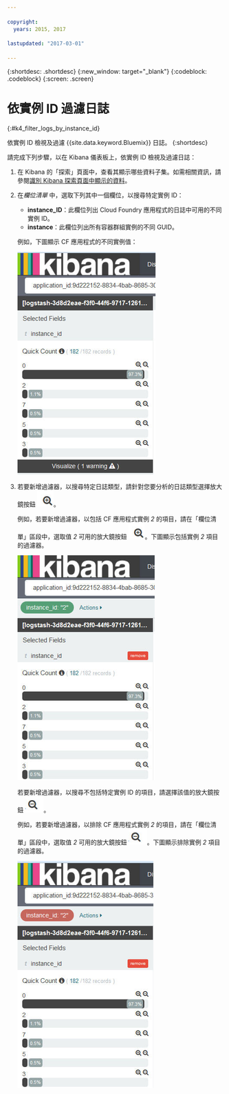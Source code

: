 ```yaml
---

copyright:
  years: 2015, 2017

lastupdated: "2017-03-01"

---
```



{:shortdesc: .shortdesc}
{:new_window: target="_blank"}
{:codeblock: .codeblock}
{:screen: .screen}

# 依實例 ID 過濾日誌
{:#k4_filter_logs_by_instance_id}

依實例 ID 檢視及過濾 {{site.data.keyword.Bluemix}} 日誌。
{:shortdesc}

請完成下列步驟，以在 Kibana 儀表板上，依實例 ID 檢視及過濾日誌：

1. 在 Kibana 的「探索」頁面中，查看其顯示哪些資料子集。如需相關資訊，請參閱[識別 Kibana 探索頁面中顯示的資料](logging_kibana_analize_logs_interactively.html#k4_identify_data)。

2. 在*欄位清單* 中，選取下列其中一個欄位，以搜尋特定實例 ID：

    * **instance_ID**：此欄位列出 Cloud Foundry 應用程式的日誌中可用的不同實例 ID。 
    * **instance**：此欄位列出所有容器群組實例的不同 GUID。 

    例如，下圖顯示 CF 應用程式的不同實例值：
    
    ![顯示 instance_id 欄位的過濾清單](images/k4_filter_instanceid_f1.jpg "顯示 instance_id 欄位的過濾清單")
   
3. 若要新增過濾器，以搜尋特定日誌類型，請針對您要分析的日誌類型選擇放大鏡按鈕 ![內含模式的放大鏡按鈕](images/k4_include_field_icon.jpg "內含模式的放大鏡按鈕")。

   例如，若要新增過濾器，以包括 CF 應用程式實例 *2* 的項目，請在「欄位清單」區段中，選取值 *2* 可用的放大鏡按鈕 ![內含模式的放大鏡按鈕](images/k4_include_field_icon.jpg "內含模式的放大鏡按鈕")。下圖顯示包括實例 *2* 項目的過濾器。
    
    ![包括實例 2 之 instance_id 項目的過濾器](images/k4_filter_instanceid_f2.jpg "包括實例 2 之 instance_id 項目的過濾器")

    若要新增過濾器，以搜尋不包括特定實例 ID 的項目，請選擇該值的放大鏡按鈕 ![排除模式的放大鏡按鈕](images/k4_exclude_field_icon.jpg "排除模式的放大鏡按鈕")。

     例如，若要新增過濾器，以排除 CF 應用程式實例 *2* 的項目，請在「欄位清單」區段中，選取值 *2* 可用的放大鏡按鈕 ![排除模式的放大鏡按鈕](images/k4_exclude_field_icon.jpg "排除模式的放大鏡按鈕")。下圖顯示排除實例 *2* 項目的過濾器。
     
      ![排除實例 2 之 instance_id 項目的過濾器](images/k4_filter_instanceid_f3.jpg "排除實例 2 之 instance_id 項目的過濾器")

